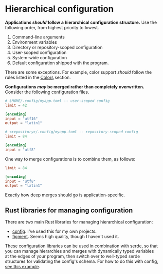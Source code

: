 # Hierarchical configuration

**Applications *should* follow a hierarchical configuration structure.** Use the following order, from highest priority to lowest.
1. Command-line arguments
2. Environment variables
3. Directory or repository-scoped configuration
4. User-scoped configuration
5. System-wide configuration
6. Default configuration shipped with the program.

There are some exceptions. For example, color support *should* follow the rules listed in the [Colors](./colors.md) section.

**Configurations *may* be merged rather than completely overwritten.** Consider the following configuration files.

```toml
# $HOME/.config/myapp.toml -- user-scoped config
limit = 42

[encoding]
input = "utf16"
output = "latin1"
```

```toml
# <repository>/.config/myapp.toml -- repository-scoped config
limit = 84

[encoding]
input = "utf8"
```

One way to merge configurations is to combine them, as follows:

```toml
limit = 84

[encoding]
input = "utf8"
output = "latin1"
```

Exactly how deep merges should go is application-specific.

## Rust libraries for managing configuration

There are two main Rust libraries for managing hierarchical configuration:

* [config](https://crates.io/crates/config). I've used this for my own projects.
* [figment](https://crates.io/crates/figment). Seems high quality, though I haven't used it.

These configuration libraries can be used in combination with serde, so that you can manage hierarchies and merges with dynamically typed variables at the edges of your program, then switch over to well-typed serde structures for validating the config's schema. For how to do this with config, [see this example].

[see this example]: https://github.com/mehcode/config-rs/blob/53e43fbcf96b5c2a661d052a6e3d55fc3709f1e1/examples/hierarchical-env/settings.rs
